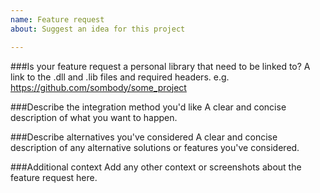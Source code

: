 ```yaml
---
name: Feature request
about: Suggest an idea for this project

---
```


###Is your feature request a personal library that need to be linked to?
A link to the .dll and .lib files and required headers.
e.g. https://github.com/sombody/some_project

###Describe the integration method you'd like
A clear and concise description of what you want to happen.

###Describe alternatives you've considered
A clear and concise description of any alternative solutions or features you've considered.

###Additional context
Add any other context or screenshots about the feature request here.
